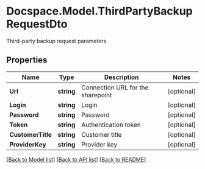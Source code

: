 # Docspace.Model.ThirdPartyBackupRequestDto
Third-party backup request parameters

## Properties

Name | Type | Description | Notes
------------ | ------------- | ------------- | -------------
**Url** | **string** | Connection URL for the sharepoint | [optional] 
**Login** | **string** | Login | [optional] 
**Password** | **string** | Password | [optional] 
**Token** | **string** | Authentication token | [optional] 
**CustomerTitle** | **string** | Customer title | [optional] 
**ProviderKey** | **string** | Provider key | [optional] 

[[Back to Model list]](../README.md#documentation-for-models) [[Back to API list]](../README.md#documentation-for-api-endpoints) [[Back to README]](../README.md)


